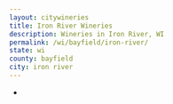 ```yaml
---
layout: citywineries
title: Iron River Wineries
description: Wineries in Iron River, WI
permalink: /wi/bayfield/iron-river/
state: wi
county: bayfield
city: iron river
---
```

-

